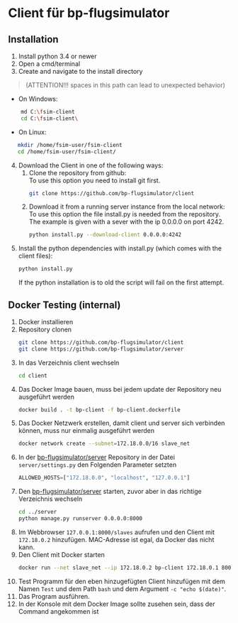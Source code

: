 # Client für bp-flugsimulator

## Installation
1. Install python 3.4 or newer
1. Open a cmd/terminal
1.  Create and navigate to the install directory
> (ATTENTION!!! spaces in this path can lead to unexpected behavior)

  * On Windows:
```sh
    md C:\fsim-client
    cd C:\fsim-client\
```
  * On Linux:
 ```sh
    mkdir /home/fsim-user/fsim-client
    cd /home/fsim-user/fsim-client/
 ```
4. Download the Client in one of the following ways:
    1.  Clone the repository from github:  
        To use this option you need to install git first.
        ```sh
        git clone https://github.com/bp-flugsimulator/client
        ```
    1.  Download it from a running server instance from the local network:  
       To use this option the file install.py is needed from the repository.
       The example is given with a sever with the ip 0.0.0.0 on port 4242.
        ```sh
        python install.py --download-client 0.0.0.0:4242
        ```
1. Install the python dependencies with install.py (which comes with the client files):
    ```sh
    python install.py
    ```
    If the python installation is to old the script will fail on the first attempt.



## Docker Testing (internal)
1. Docker installieren
1. Repository clonen
    ```sh
    git clone https://github.com/bp-flugsimulator/client
    git clone https://github.com/bp-flugsimulator/server
    ```
1. In das Verzeichnis client wechseln
    ```sh
    cd client
    ```
1. Das Docker Image bauen, muss bei jedem update der Repository neu ausgeführt werden
    ```sh
    docker build . -t bp-client -f bp-client.dockerfile
    ```
1. Das Docker Netzwerk erstellen, damit client und server sich verbinden können, muss nur einmalig ausgeführt werden
    ```sh
    docker network create --subnet=172.18.0.0/16 slave_net
    ```
1. In der [bp-flugsimulator/server](https://github.com/bp-flugsimulator/server) Repository in der Datei `server/settings.py` den Folgenden Parameter setzten
    ```py
    ALLOWED_HOSTS=["172.18.0.0", "localhost", "127.0.0.1"]
    ```
1. Den [bp-flugsimulator/server](https://github.com/bp-flugsimulator/server) starten, zuvor aber in das richtige Verzeichnis wechseln
    ```sh
    cd ../server
    python manage.py runserver 0.0.0.0:8000
    ```
1. Im Webbrowser `127.0.0.1:8000/slaves` aufrufen und den Client mit `172.18.0.2` hinzufügen. MAC-Adresse ist egal, da Docker das nicht kann.
1. Den Client mit Docker starten
    ```sh
    docker run --net slave_net --ip 172.18.0.2 bp-client 172.18.0.1 8000
    ```
1. Test Programm für den eben hinzugefügten Client hinzufügen mit dem Namen `Test` und dem Path `bash` und dem Argument `-c "echo $(date)"`.
1. Das Program ausführen.
1. In der Konsole mit dem Docker Image sollte zusehen sein, dass der Command angekommen ist
